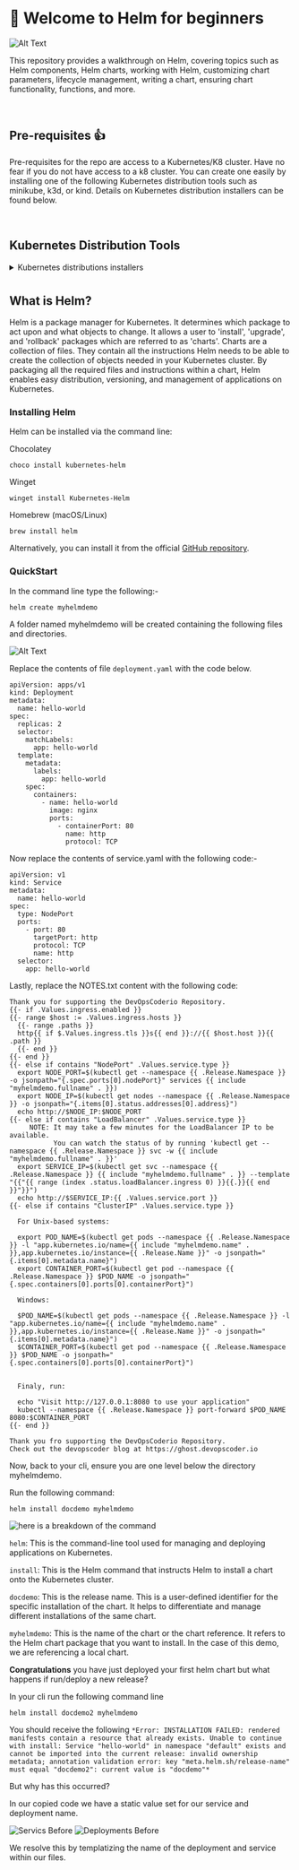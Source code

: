 # 👋 Welcome to Helm for beginners 
![Alt Text](.img/helm%20flow.drawio.png)
<!-- <img src=".img/helm%20flow.drawio.png" alt="Alt Text" width="600" align="center" /> -->

This repository provides a walkthrough on Helm, covering topics such as Helm components, Helm charts, working with Helm, customizing chart parameters, lifecycle management, writing a chart, ensuring chart functionality, functions, and more.

<br>

## Pre-requisites 👍

Pre-requisites for the repo are access to a Kubernetes/K8 cluster. Have no fear if you do not have access to a k8 cluster. You can create one easily by installing one of the following Kubernetes distribution tools such as minikube, k3d, or kind. Details on Kubernetes distribution installers can be found below.

<br>

## Kubernetes Distribution Tools
<details>
  <summary>Kubernetes distributions installers</summary>
  <br>

  # K3d

  k3d is a lightweight wrapper to run k3s (Rancher Lab’s minimal Kubernetes distribution) in docker.

  You can install K3D via :-

  #### Chocolatey
  ```
  choco install k3d
  ```
  For k3 cluster management check out vscode extension [vscode-k3d](https://github.com/k3d-io/vscode-k3d).

  VS Code quick install below.
  ```
  code --install-extension inercia.vscode-k3d
  ```
  #### Homebrew (macOS)
  ```
  brew install k3d
  ```
  More K3d install options can be found [here](https://k3d.io/v5.5.1/#installation).


  # minikube

  minikube is local Kubernetes, focusing on making it easy to learn and develop for Kubernetes.

  You can install minikube via :-

  #### Chocolatey
  ```
  choco install minikube
  ```

  #### Homebrew (macOS)
  ```
  brew install minikube
  ```

  More minikube install options can be found [here](https://minikube.sigs.k8s.io/docs/start/).

  # kind

  kind is a tool for running local Kubernetes clusters using Docker container “nodes”. kind was primarily designed for testing Kubernetes itself, but may be used for local development or CI.
  You can install kind via :-

  #### Chocolatey
  ```
  choco install kind
  ```

  #### Homebrew (macOS)
  ```
  brew install kind
  ```
  More kind install options can be found [here](https://kind.sigs.k8s.io/docs/user/quick-start/).

</details>

#

## What is Helm?

Helm is a package manager for Kubernetes. It determines which package to act upon and what objects to change.  It allows a user to 'install', 'upgrade', and 'rollback' packages which are referred to as 'charts'.
Charts are a collection of files. They contain all the instructions Helm needs to be able to create the collection of objects needed in your Kubernetes cluster. By packaging all the required files and instructions within a chart, Helm enables easy distribution, versioning, and management of applications on Kubernetes.

### Installing Helm
Helm can be installed via the command line:

Chocolatey

```
choco install kubernetes-helm
```

Winget
```
winget install Kubernetes-Helm
```

Homebrew (macOS/Linux)
```
brew install helm
```
Alternatively, you can install it from the official [GitHub repository](https://github.com/helm/helm/releases).

### QuickStart
In the command line type the following:-
```
helm create myhelmdemo
```
A folder named myhelmdemo will be created containing the following files and directories.

![Alt Text](.img/folder-structure.png)

Replace the contents of file `deployment.yaml` with the code below.

```
apiVersion: apps/v1
kind: Deployment
metadata:
  name: hello-world
spec:
  replicas: 2
  selector:
    matchLabels:
      app: hello-world
  template:
    metadata:
      labels:
        app: hello-world
    spec:
      containers:
        - name: hello-world
          image: nginx
          ports:
            - containerPort: 80
              name: http
              protocol: TCP
```

Now replace the contents of service.yaml with the following code:-

```
apiVersion: v1
kind: Service
metadata:
  name: hello-world
spec:
  type: NodePort
  ports:
    - port: 80
      targetPort: http
      protocol: TCP
      name: http
  selector:
    app: hello-world
```

Lastly, replace the NOTES.txt content with the following code:

```
Thank you for supporting the DevOpsCoderio Repository.
{{- if .Values.ingress.enabled }}
{{- range $host := .Values.ingress.hosts }}
  {{- range .paths }}
  http{{ if $.Values.ingress.tls }}s{{ end }}://{{ $host.host }}{{ .path }}
  {{- end }}
{{- end }}
{{- else if contains "NodePort" .Values.service.type }}
  export NODE_PORT=$(kubectl get --namespace {{ .Release.Namespace }} -o jsonpath="{.spec.ports[0].nodePort}" services {{ include "myhelmdemo.fullname" . }})
  export NODE_IP=$(kubectl get nodes --namespace {{ .Release.Namespace }} -o jsonpath="{.items[0].status.addresses[0].address}")
  echo http://$NODE_IP:$NODE_PORT
{{- else if contains "LoadBalancer" .Values.service.type }}
     NOTE: It may take a few minutes for the LoadBalancer IP to be available.
           You can watch the status of by running 'kubectl get --namespace {{ .Release.Namespace }} svc -w {{ include "myhelmdemo.fullname" . }}'
  export SERVICE_IP=$(kubectl get svc --namespace {{ .Release.Namespace }} {{ include "myhelmdemo.fullname" . }} --template "{{"{{ range (index .status.loadBalancer.ingress 0) }}{{.}}{{ end }}"}}")
  echo http://$SERVICE_IP:{{ .Values.service.port }}
{{- else if contains "ClusterIP" .Values.service.type }}

  For Unix-based systems:

  export POD_NAME=$(kubectl get pods --namespace {{ .Release.Namespace }} -l "app.kubernetes.io/name={{ include "myhelmdemo.name" . }},app.kubernetes.io/instance={{ .Release.Name }}" -o jsonpath="{.items[0].metadata.name}")
  export CONTAINER_PORT=$(kubectl get pod --namespace {{ .Release.Namespace }} $POD_NAME -o jsonpath="{.spec.containers[0].ports[0].containerPort}")

  Windows:

  $POD_NAME=$(kubectl get pods --namespace {{ .Release.Namespace }} -l "app.kubernetes.io/name={{ include "myhelmdemo.name" . }},app.kubernetes.io/instance={{ .Release.Name }}" -o jsonpath="{.items[0].metadata.name}")
  $CONTAINER_PORT=$(kubectl get pod --namespace {{ .Release.Namespace }} $POD_NAME -o jsonpath="{.spec.containers[0].ports[0].containerPort}")


  Finaly, run:

  echo "Visit http://127.0.0.1:8080 to use your application"
  kubectl --namespace {{ .Release.Namespace }} port-forward $POD_NAME 8080:$CONTAINER_PORT
{{- end }}

Thank you fro supporting the DevOpsCoderio Repository.
Check out the devopscoder blog at https://ghost.devopscoder.io
```


Now, back to your cli, ensure you are one level below the directory myhelmdemo.

Run the following command:

```
helm install docdemo myhelmdemo
```
![here is a breakdown of the command](.img/helm%20cli.png)

`helm`: This is the command-line tool used for managing and deploying applications on Kubernetes.

`install`: This is the Helm command that instructs Helm to install a chart onto the Kubernetes cluster.

`docdemo`: This is the release name. This is a user-defined identifier for the specific installation of the chart. It helps to differentiate and manage different installations of the same chart.

`myhelmdemo`: This is the name of the chart or the chart reference. It refers to the Helm chart package that you want to install. In the case of this demo, we are referencing a local chart.

**Congratulations** you have just deployed your first helm chart but what happens if run/deploy a new release?

In your cli run the following command line

```
helm install docdemo2 myhelmdemo
```

You should receive the following `*Error: INSTALLATION FAILED: rendered manifests contain a resource that already exists. Unable to continue with install: Service "hello-world" in namespace "default" exists and cannot be imported into the current release: invalid ownership metadata; annotation validation error: key "meta.helm.sh/release-name" must equal "docdemo2": current value is "docdemo"*`


But why has this occurred?

In our copied code we have a static value set for our service and deployment name.

![Servics Before](.img/services-before.png)
![Deployments Before](.img/deployments-before.png)

We resolve this by templatizing the name of the deployment and service within our files.
